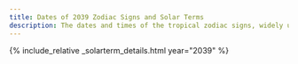 ```yaml
---
title: Dates of 2039 Zodiac Signs and Solar Terms
description: The dates and times of the tropical zodiac signs, widely used in western astrology, and solar terms of year 2039
---
```

{% include_relative _solarterm_details.html year="2039" %}
